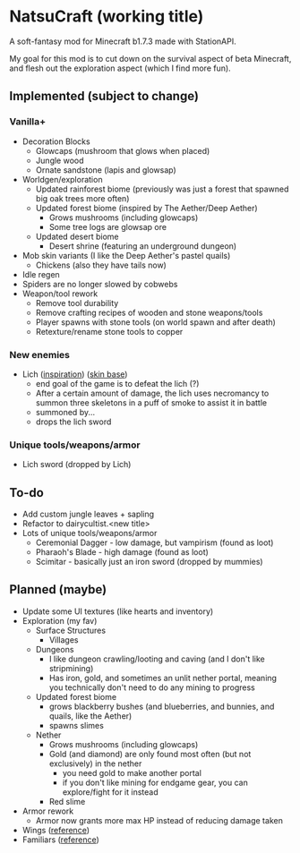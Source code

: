 # NatsuCraft (working title)

A soft-fantasy mod for Minecraft b1.7.3 made with StationAPI.

My goal for this mod is to cut down on the survival aspect of beta Minecraft, and flesh out the exploration aspect (which I find more fun).

## Implemented (subject to change)

### Vanilla+

- Decoration Blocks
  - Glowcaps (mushroom that glows when placed)
  - Jungle wood
  - Ornate sandstone (lapis and glowsap)
- Worldgen/exploration
  - Updated rainforest biome (previously was just a forest that spawned big oak trees more often)
  - Updated forest biome (inspired by The Aether/Deep Aether)
    - Grows mushrooms (including glowcaps)
    - Some tree logs are glowsap ore
  - Updated desert biome
    - Desert shrine (featuring an underground dungeon)
- Mob skin variants (I like the Deep Aether's pastel quails)
  - Chickens (also they have tails now)
- Idle regen
- Spiders are no longer slowed by cobwebs
- Weapon/tool rework
  - Remove tool durability
  - Remove crafting recipes of wooden and stone weapons/tools
  - Player spawns with stone tools (on world spawn and after death)
  - Retexture/rename stone tools to copper

### New enemies

- Lich ([inspiration](https://the-grimoire-of-gaia.fandom.com/wiki/Bone_Knight)) ([skin base](https://namemc.com/skin/adcc6eab0088f51e))
  - end goal of the game is to defeat the lich (?)
  - After a certain amount of damage, the lich uses necromancy to summon three skeletons in a puff of smoke to assist it in battle
  - summoned by...
  - drops the lich sword

### Unique tools/weapons/armor

- Lich sword (dropped by Lich)

## To-do

- Add custom jungle leaves + sapling
- Refactor to dairycultist.\<new title>
- Lots of unique tools/weapons/armor
  - Ceremonial Dagger - low damage, but vampirism (found as loot) 
  - Pharaoh's Blade - high damage (found as loot)
  - Scimitar - basically just an iron sword (dropped by mummies)

## Planned (maybe)

- Update some UI textures (like hearts and inventory)
- Exploration (my fav)
  - Surface Structures
    - Villages
  - Dungeons
    - I like dungeon crawling/looting and caving (and I don't like stripmining)
    - Has iron, gold, and sometimes an unlit nether portal, meaning you technically don't need to do any mining to progress
  - Updated forest biome
    - grows blackberry bushes (and blueberries, and bunnies, and quails, like the Aether)
    - spawns slimes
  - Nether
    - Grows mushrooms (including glowcaps)
    - Gold (and diamond) are only found most often (but not exclusively) in the nether
      - you need gold to make another portal
      - if you don't like mining for endgame gear, you can explore/fight for it instead
    - Red slime
- Armor rework
  - Armor now grants more max HP instead of reducing damage taken
- Wings ([reference](https://www.curseforge.com/minecraft/mc-mods/simple-flight))
- Familiars ([reference](https://www.curseforge.com/minecraft/mc-mods/touhou-little-maid))